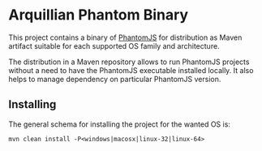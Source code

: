 # Arquillian Phantom Binary

This project contains a binary of [PhantomJS](http://phantomjs.org/) for distribution as Maven artifact suitable for each supported OS family and architecture.

The distribution in a Maven repository allows to run PhantomJS projects without a need to have the PhantomJS executable installed locally. It also helps to manage dependency on particular PhantomJS version.

## Installing

The general schema for installing the project for the wanted OS is:

    mvn clean install -P<windows|macosx|linux-32|linux-64>